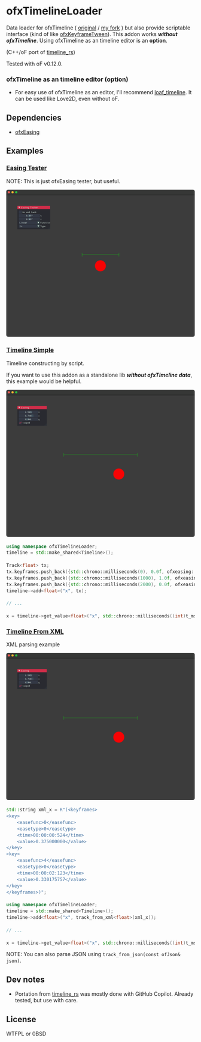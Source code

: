 # ofxTimelineLoader

Data loader for ofxTimeline ( [original](https://github.com/YCAMInterlab/ofxTimeline) / [my fork](https://github.com/funatsufumiya/ofxTimeline) ) but also provide scriptable interface (kind of like [ofxKeyframeTween](https://github.com/nariakiiwatani/ofxKeyframeTween)). This addon works ***without ofxTimeline***. Using ofxTimeline as an timeline editor is an **option**.

(C++/oF port of [timeline_rs](https://github.com/funatsufumiya/timeline_rs))

Tested with oF v0.12.0.

### ofxTimeline as an timeline editor (option)

- For easy use of ofxTimeline as an editor, I'll recommend [loaf_timeline](https://github.com/funatsufumiya/loaf_timeline). It can be used like Love2D, even without oF.

## Dependencies

- [ofxEasing](https://github.com/funatsufumiya/ofxEasing/)

## Examples

### [Easing Tester](./easing_tester/src/ofApp.cpp)

NOTE: This is just ofxEasing tester, but useful.

![screenshot_easing_tester](docs/screenshot_easing_tester.png)

### [Timeline Simple](./example_simple/src/ofApp.cpp)

Timeline constructing by script. 

If you want to use this addon as a standalone lib ***without ofxTimeline data***, this example would be helpful.

![screenshot_example_simple](docs/screenshot_example_simple.png)

```cpp
using namespace ofxTimelineLoader;
timeline = std::make_shared<Timeline>();

Track<float> tx;
tx.keyframes.push_back({std::chrono::milliseconds(0), 0.0f, ofxeasing::Function::Cubic, ofxeasing::Type::In});
tx.keyframes.push_back({std::chrono::milliseconds(1000), 1.0f, ofxeasing::Function::Cubic, ofxeasing::Type::Out});
tx.keyframes.push_back({std::chrono::milliseconds(2000), 0.0f, ofxeasing::Function::Cubic, ofxeasing::Type::In});
timeline->add<float>("x", tx);

// ...

x = timeline->get_value<float>("x", std::chrono::milliseconds((int)t_ms))
```

### [Timeline From XML](./example_xml/src/ofApp.cpp)

XML parsing example

![screenshot_example_simple](docs/screenshot_example_simple.png)

```cpp
std::string xml_x = R"(<keyframes>
<key>
    <easefunc>0</easefunc>
    <easetype>0</easetype>
    <time>00:00:00:524</time>
    <value>0.375000000</value>
</key>
<key>
    <easefunc>4</easefunc>
    <easetype>0</easetype>
    <time>00:00:02:123</time>
    <value>0.330175757</value>
</key>
</keyframes>)";

using namespace ofxTimelineLoader;
timeline = std::make_shared<Timeline>();
timeline->add<float>("x", track_from_xml<float>(xml_x));

// ...

x = timeline->get_value<float>("x", std::chrono::milliseconds((int)t_ms));
```

NOTE: You can also parse JSON using `track_from_json(const ofJson& json)`.

## Dev notes

- Portation from [timeline_rs](https://github.com/funatsufumiya/timeline_rs) was mostly done with GitHub Copilot. Already tested, but use with care.

## License

WTFPL or 0BSD
